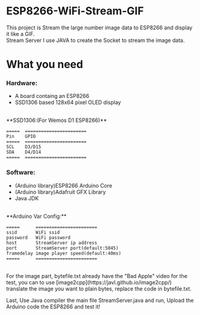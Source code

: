 # ESP8266-WiFi-Stream-GIF
This project is Stream the large number image data to ESP8266 and display it like a GIF.<br>
Stream Server I use JAVA to create the Socket to stream the image data.<br>

# What you need<br>
<h3>Hardware:</h3>
<ul>
  <li>A board containg an ESP8266 </li>
  <li>SSD1306 based 128x64 pixel OLED display</li>
</ul>
<br>
**SSD1306:(For Wemos D1 ESP8266)**

    =====  =======================
    Pin    GPIO
    =====  =======================
    SCL    D3/D15
    SDA    D4/D14
    =====  =======================
    
<h3>Software:</h3>
<ul>
   <li>(Arduino library)ESP8266 Arduino Core </li>
   <li>(Arduino library)Adafruit GFX Library </li>
   <li>Java JDK </li>
</ul>

<br>
**Arduino Var Config:**

    =====      =======================
    ssid       WiFi ssid
    password   WiFi password 
    host       StreamServer ip address
    port       StreamServer port(default:5045)
    framedelay image player speed(default:40ms)
    =====      =======================
<br>
For the image part, bytefile.txt already have the "Bad Apple" video for the test, you can to use [image2cpp](https://javl.github.io/image2cpp/) translate the image you want to plain bytes, replace the code in bytefile.txt.

Last, Use Java compiler the main file StreamServer.java and run, Upload the Arduino code the ESP8266 and test it!
